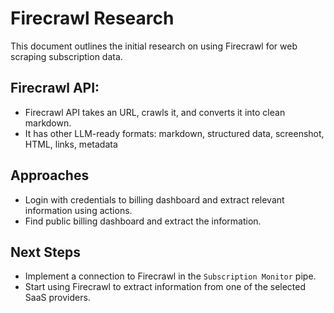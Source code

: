  # Firecrawl Research

This document outlines the initial research on using Firecrawl for web scraping subscription data.

## Firecrawl API:

 *   Firecrawl API takes an URL, crawls it, and converts it into clean markdown.
 *   It has other LLM-ready formats: markdown, structured data, screenshot, HTML, links, metadata
## Approaches

 *   Login with credentials to billing dashboard and extract relevant information using actions.
 *   Find public billing dashboard and extract the information.

## Next Steps

 *    Implement a connection to Firecrawl in the `Subscription Monitor` pipe.
 *    Start using Firecrawl to extract information from one of the selected SaaS providers.
